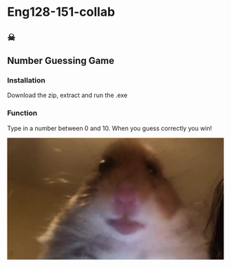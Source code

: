 # Eng128-151-collab

## ☠

## Number Guessing Game

### Installation
Download the zip, extract and run the .exe

### Function
Type in a number between 0 and 10. When you guess correctly you win!



![hamstser](img/hamster.jpg)